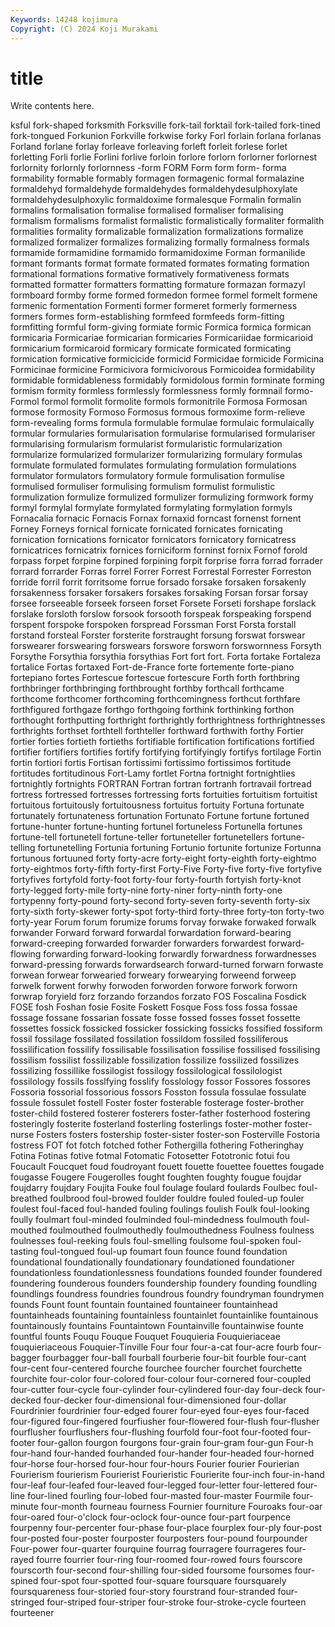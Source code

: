 ```yaml
---
Keywords: 14248 kojimura
Copyright: (C) 2024 Koji Murakami
---
```


# title

Write contents here.



ksful fork-shaped forksmith Forksville fork-tail forktail
fork-tailed fork-tined fork-tongued Forkunion Forkville forkwise forky Forl forlain forlana
forlanas Forland forlane forlay forleave forleaving forleft forleit forlese forlet
forletting Forli forlie Forlini forlive forloin forlore forlorn forlorner forlornest
forlornity forlornly forlornness -form FORM Form form form- forma formability
formable formably formagen formagenic formal formalazine formaldehyd formaldehyde formaldehydes formaldehydesulphoxylate
formaldehydesulphoxylic formaldoxime formalesque Formalin formalin formalins formalisation formalise formalised formaliser
formalising formalism formalisms formalist formalistic formalistically formaliter formalith formalities formality
formalizable formalization formalizations formalize formalized formalizer formalizes formalizing formally formalness
formals formamide formamidine formamido formamidoxime Forman formanilide formant formants format
formate formated formates formating formation formational formations formative formatively formativeness
formats formatted formatter formatters formatting formature formazan formazyl formboard formby
forme formed formedon formee formel formelt formene formenic formentation Formenti
former formeret formerly formerness formers formes form-establishing formfeed formfeeds form-fitting
formfitting formful form-giving formiate formic Formica formica formican formicaria Formicariae
formicarian formicaries Formicariidae formicarioid formicarium formicaroid formicary formicate formicated formicating
formication formicative formicicide formicid Formicidae formicide Formicina Formicinae formicine Formicivora
formicivorous Formicoidea formidability formidable formidableness formidably formidolous formin forminate forming
formism formity formless formlessly formlessness formly formnail formo- Formol formol
formolit formolite formols formonitrile Formosa Formosan formose formosity Formoso Formosus
formous formoxime form-relieve form-revealing forms formula formulable formulae formulaic formulaically
formular formularies formularisation formularise formularised formulariser formularising formularism formularist formularistic
formularization formularize formularized formularizer formularizing formulary formulas formulate formulated formulates
formulating formulation formulations formulator formulators formulatory formule formulisation formulise formulised
formuliser formulising formulism formulist formulistic formulization formulize formulized formulizer formulizing
formwork formy formyl formylal formylate formylated formylating formylation formyls Fornacalia
fornacic Fornacis Fornax fornaxid forncast fornenst fornent Forney Forneys fornical
fornicate fornicated fornicates fornicating fornication fornications fornicator fornicators fornicatory fornicatress
fornicatrices fornicatrix fornices forniciform forninst fornix Fornof forold forpass forpet
forpine forpined forpining forpit forprise forra forrad forrader forrard forrarder
Forras forrel Forrer Forrest Forrestal Forrester Forreston forride forril forrit
forritsome forrue forsado forsake forsaken forsakenly forsakenness forsaker forsakers forsakes
forsaking Forsan forsar forsay forsee forseeable forseek forseen forset Forsete
Forseti forshape forslack forslake forsloth forslow forsook forsooth forspeak forspeaking
forspend forspent forspoke forspoken forspread Forssman Forst Forsta forstall forstand
forsteal Forster forsterite forstraught forsung forswat forswear forswearer forswearing forswears
forswore forsworn forswornness Forsyth Forsythe Forsythia forsythia forsythias Fort fort
fort. Forta fortake Fortaleza fortalice Fortas fortaxed Fort-de-France forte fortemente
forte-piano fortepiano fortes Fortescue fortescue fortescure Forth forth forthbring forthbringer
forthbringing forthbrought forthby forthcall forthcame forthcome forthcomer forthcoming forthcomingness forthcut
forthfare forthfigured forthgaze forthgo forthgoing forthink forthinking forthon forthought forthputting
forthright forthrightly forthrightness forthrightnesses forthrights forthset forthtell forthteller forthward forthwith
forthy Fortier fortier forties fortieth fortieths fortifiable fortification fortifications fortified
fortifier fortifiers fortifies fortify fortifying fortifyingly fortifys fortilage Fortin fortin
fortiori fortis Fortisan fortissimi fortissimo fortissimos fortitude fortitudes fortitudinous Fort-Lamy
fortlet Fortna fortnight fortnightlies fortnightly fortnights FORTRAN Fortran fortran fortranh
fortravail fortread fortress fortressed fortresses fortressing forts fortuities fortuitism fortuitist
fortuitous fortuitously fortuitousness fortuitus fortuity Fortuna fortunate fortunately fortunateness fortunation
Fortunato Fortune fortune fortuned fortune-hunter fortune-hunting fortunel fortuneless Fortunella fortunes
fortune-tell fortunetell fortune-teller fortuneteller fortunetellers fortune-telling fortunetelling Fortunia fortuning Fortunio
fortunite fortunize Fortunna fortunous fortuuned forty forty-acre forty-eight forty-eighth forty-eightmo
forty-eightmos forty-fifth forty-first Forty-Five Forty-five forty-five fortyfive fortyfives fortyfold forty-foot
forty-four forty-fourth fortyish forty-knot forty-legged forty-mile forty-nine forty-niner forty-ninth forty-one
fortypenny forty-pound forty-second forty-seven forty-seventh forty-six forty-sixth forty-skewer forty-spot forty-third
forty-three forty-ton forty-two forty-year Forum forum forumize forums forvay forwake
forwaked forwalk forwander Forward forward forwardal forwardation forward-bearing forward-creeping forwarded
forwarder forwarders forwardest forward-flowing forwarding forward-looking forwardly forwardness forwardnesses forward-pressing
forwards forwardsearch forward-turned forwarn forwaste forwean forwear forwearied forweary forwearying
forweend forweep forwelk forwent forwhy forwoden forworden forwore forwork forworn
forwrap foryield forz forzando forzandos forzato FOS Foscalina Fosdick FOSE
fosh Foshan fosie Fosite Foskett Fosque Foss foss fossa fossae
fossage fossane fossarian fossate fosse fossed fosses fosset fossette fossettes
fossick fossicked fossicker fossicking fossicks fossified fossiform fossil fossilage fossilated
fossilation fossildom fossiled fossiliferous fossilification fossilify fossilisable fossilisation fossilise fossilised
fossilising fossilism fossilist fossilizable fossilization fossilize fossilized fossilizes fossilizing fossillike
fossilogist fossilogy fossilological fossilologist fossilology fossils fosslfying fosslify fosslology fossor
Fossores fossores Fossoria fossorial fossorious fossors Fosston fossula fossulae fossulate
fossule fossulet fostell Foster foster fosterable fosterage foster-brother foster-child fostered
fosterer fosterers foster-father fosterhood fostering fosteringly fosterite fosterland fosterling fosterlings
foster-mother foster-nurse Fosters fosters fostership foster-sister foster-son Fosterville Fostoria fostress
FOT fot fotch fotched fother Fothergilla fothering Fotheringhay Fotina Fotinas
fotive fotmal Fotomatic Fotosetter Fototronic fotui fou Foucault Foucquet foud
foudroyant fouett fouette fouettee fouettes fougade fougasse Fougere Fougerolles fought
foughten foughty fougue foujdar foujdarry foujdary Foujita Fouke foul foulage
foulard foulards Foulbec foul-breathed foulbrood foul-browed foulder fouldre fouled fouled-up
fouler foulest foul-faced foul-handed fouling foulings foulish Foulk foul-looking foully
foulmart foul-minded foulminded foul-mindedness foulmouth foul-mouthed foulmouthed foulmouthedly foulmouthedness Foulness
foulness foulnesses foul-reeking fouls foul-smelling foulsome foul-spoken foul-tasting foul-tongued foul-up
foumart foun founce found foundation foundational foundationally foundationary foundationed foundationer
foundationless foundationlessness foundations founded founder foundered foundering founderous founders foundership
foundery founding foundling foundlings foundress foundries foundrous foundry foundryman foundrymen
founds Fount fount fountain fountained fountaineer fountainhead fountainheads fountaining fountainless
fountainlet fountainlike fountainous fountainously fountains Fountaintown Fountainville fountainwise founte fountful
founts Fouqu Fouque Fouquet Fouquieria Fouquieriaceae fouquieriaceous Fouquier-Tinville Four four
four-a-cat four-acre fourb four-bagger fourbagger four-ball fourball fourberie four-bit fourble
four-cant four-cent four-centered fourche fourchee fourcher fourchet fourchette fourchite four-color
four-colored four-colour four-cornered four-coupled four-cutter four-cycle four-cylinder four-cylindered four-day four-deck
four-decked four-decker four-dimensional four-dimensioned four-dollar Fourdrinier fourdrinier four-edged fourer four-eyed
four-eyes four-faced four-figured four-fingered fourfiusher four-flowered four-flush four-flusher fourflusher fourflushers
four-flushing fourfold four-foot four-footed four-footer four-gallon fourgon fourgons four-grain four-gram
four-gun Four-h four-hand four-handed fourhanded four-hander four-headed four-horned four-horse four-horsed
four-hour four-hours Fourier fourier Fourierian Fourierism fourierism Fourierist Fourieristic Fourierite
four-inch four-in-hand four-leaf four-leafed four-leaved four-legged four-letter four-lettered four-line four-lined
fourling four-lobed four-masted four-master Fourmile four-minute four-month fourneau fourness Fournier
fourniture Fouroaks four-oar four-oared four-o'clock four-oclock four-ounce four-part fourpence fourpenny
four-percenter four-phase four-place fourplex four-ply four-post four-posted four-poster fourposter fourposters
four-pound fourpounder Four-power four-quarter fourquine fourrag fourragere fourrageres four-rayed fourre
fourrier four-ring four-roomed four-rowed fours fourscore fourscorth four-second four-shilling four-sided
foursome foursomes four-spined four-spot four-spotted four-square foursquare foursquarely foursquareness four-storied
four-story fourstrand four-stranded four-stringed four-striped four-striper four-stroke four-stroke-cycle fourteen fourteener
